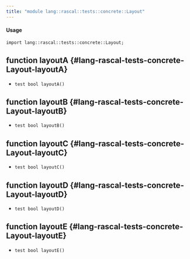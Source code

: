 ```yaml
---
title: "module lang::rascal::tests::concrete::Layout"
---
```


#### Usage

`import lang::rascal::tests::concrete::Layout;`

## function layoutA {#lang-rascal-tests-concrete-Layout-layoutA}

* ``test bool layoutA()``

## function layoutB {#lang-rascal-tests-concrete-Layout-layoutB}

* ``test bool layoutB()``

## function layoutC {#lang-rascal-tests-concrete-Layout-layoutC}

* ``test bool layoutC()``

## function layoutD {#lang-rascal-tests-concrete-Layout-layoutD}

* ``test bool layoutD()``

## function layoutE {#lang-rascal-tests-concrete-Layout-layoutE}

* ``test bool layoutE()``

